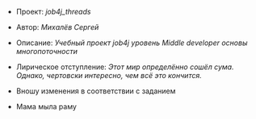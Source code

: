 - Проект: *job4j_threads*
- Автор: *Михалёв Сергей*
- Описание: *Учебный проект job4j уровень Middle developer основы многопоточности*
- Лирическое отступление: *Этот мир определённо сошёл сума. Однако, чертовски интересно, чем всё это кончится.*

- Вношу изменения в соответствии с заданием
- Мама мыла раму